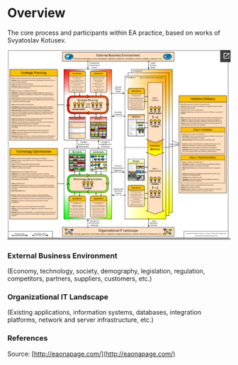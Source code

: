 # Overview

The core process and participants within EA practice, based on works of Svyatoslav Kotusev.

![](../.gitbook/assets/ea_process.png)

### External Business Environment

\(Economy, technology, society, demography, legislation, regulation, competitors, partners, suppliers, customers, etc.\)

### Organizational IT Landscape

\(Existing applications, information systems, databases, integration platforms, network and server infrastructure, etc.\)

### References

Source: [http://eaonapage.com/](http://eaonapage.com/)

